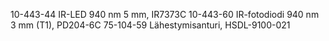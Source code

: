 
10-443-44 IR-LED 940 nm 5 mm, IR7373C
10-443-60 IR-fotodiodi 940 nm 3 mm (T1), PD204-6C
75-104-59 Lähestymisanturi, HSDL-9100-021
